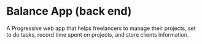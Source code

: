 # Balance App (back end)

A Progressive web app that helps freelancers to manage their projects, set to do tasks, record time spent on projects, and store clients information.


